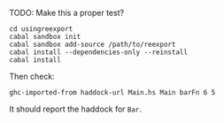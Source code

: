 TODO: Make this a proper test?

    cd usingreexport
    cabal sandbox init
    cabal sandbox add-source /path/to/reexport
    cabal install --dependencies-only --reinstall
    cabal install

Then check:

    ghc-imported-from haddock-url Main.hs Main barFn 6 5

It should report the haddock for ```Bar```.
